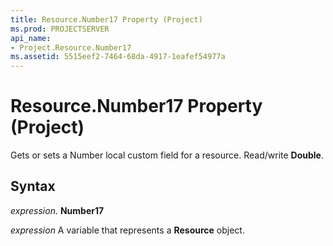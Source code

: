 ```yaml
---
title: Resource.Number17 Property (Project)
ms.prod: PROJECTSERVER
api_name:
- Project.Resource.Number17
ms.assetid: 5515eef2-7464-68da-4917-1eafef54977a
---
```



# Resource.Number17 Property (Project)

Gets or sets a Number local custom field for a resource. Read/write  **Double**.


## Syntax

 _expression_. **Number17**

 _expression_ A variable that represents a **Resource** object.


